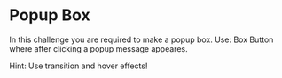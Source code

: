 # Popup Box
In this challenge you are required to make a popup box.
Use:
Box
Button where after clicking a popup message appeares.

Hint: Use transition and hover effects!
